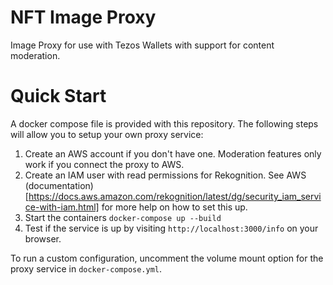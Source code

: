 # NFT Image Proxy
Image Proxy for use with Tezos Wallets with support for content moderation.

# Quick Start
A docker compose file is provided with this repository. The following steps will allow you to setup your own proxy service:

1. Create an AWS account if you don't have one. Moderation features only work if you connect the proxy to AWS.
1. Create an IAM user with read permissions for Rekognition. See AWS (documentation)[https://docs.aws.amazon.com/rekognition/latest/dg/security_iam_service-with-iam.html] for more help on how to set this up.
1. Start the containers `docker-compose up --build`
1. Test if the service is up by visiting `http://localhost:3000/info` on your browser.

To run a custom configuration, uncomment the volume mount option for the proxy service in `docker-compose.yml`.

